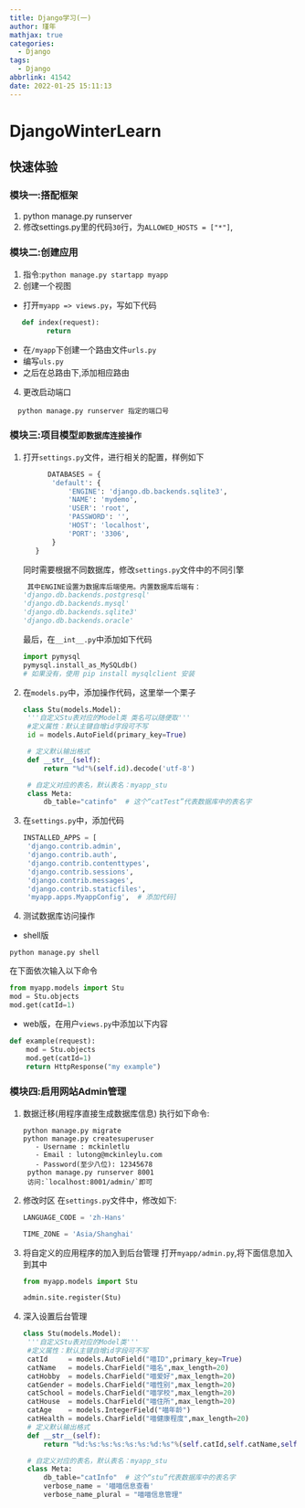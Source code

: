 ```yaml
---
title: Django学习(一)
author: 瑾年
mathjax: true
categories:
  - Django
tags:
  - Django
abbrlink: 41542
date: 2022-01-25 15:11:13
---
```

# DjangoWinterLearn

## 快速体验
### 模块一:搭配框架
1. python manage.py runserver
2. 修改settings.py里的代码`30`行，为`ALLOWED_HOSTS = ["*"]`,
### 模块二:创建应用
1. 指令:`python manage.py startapp myapp`
2. 创建一个视图
* 打开`myapp => views.py`，写如下代码
```python
   def index(request):
         return 
```
* 在`/myapp`下创建一个路由文件`urls.py`
* 编写`uls.py`
* 之后在总路由下,添加相应路由
4. 更改启动端口
```shell
  python manage.py runserver 指定的端口号
```
### 模块三:项目模型`即数据库连接操作`
1. 打开`settings.py`文件，进行相关的配置，样例如下
   ```sql
         DATABASES = {
          'default': {
              'ENGINE': 'django.db.backends.sqlite3',
              'NAME': 'mydemo',
              'USER': 'root',
              'PASSWORD': '',
              'HOST': 'localhost',
              'PORT': '3306',
          }
      }
   ```
   同时需要根据不同数据库，修改`settings.py`文件中的不同引擎
   ```python
    其中ENGINE设置为数据库后端使用。内置数据库后端有：
   'django.db.backends.postgresql'         
   'django.db.backends.mysql'
   'django.db.backends.sqlite3'
   'django.db.backends.oracle'
   ```
   最后，在`__int__.py`中添加如下代码
   ```python
   import pymysql
   pymysql.install_as_MySQLdb()
   # 如果没有，使用 pip install mysqlclient 安装
   ```
2. 在`models.py`中，添加操作代码，这里举一个栗子
   ```python
   class Stu(models.Model):
    '''自定义Stu表对应的Model类 类名可以随便取'''
    #定义属性：默认主键自增id字段可不写
    id = models.AutoField(primary_key=True)
   
    # 定义默认输出格式
    def __str__(self):
        return "%d"%(self.id).decode('utf-8')
   
    # 自定义对应的表名，默认表名：myapp_stu
    class Meta:
        db_table="catinfo"  # 这个“catTest”代表数据库中的表名字
   ```
3. 在`settings.py`中，添加代码
   ```python
   INSTALLED_APPS = [
    'django.contrib.admin',
    'django.contrib.auth',
    'django.contrib.contenttypes',
    'django.contrib.sessions',
    'django.contrib.messages',
    'django.contrib.staticfiles',
    'myapp.apps.MyappConfig',  # 添加代码]
   ```
4. 测试数据库访问操作
* shell版
```shell
python manage.py shell
```
在下面依次输入以下命令
```python
from myapp.models import Stu
mod = Stu.objects
mod.get(catId=1)
```

* web版，在用户`views.py`中添加以下内容
```python
def example(request):
    mod = Stu.objects
    mod.get(catId=1)
    return HttpResponse("my example")
```


### 模块四:启用网站Admin管理

1. 数据迁移(用程序直接生成数据库信息)
   执行如下命令:
   
   ```shell
   python manage.py migrate
   python manage.py createsuperuser
      - Username : mckinletlu
      - Email : lutong@mckinleylu.com
      - Password(至少八位): 12345678
    python manage.py runserver 8001
    访问:`localhost:8001/admin/`即可
   ```
2. 修改时区
   在`settings.py`文件中，修改如下:
   ```python
   LANGUAGE_CODE = 'zh-Hans'
   
   TIME_ZONE = 'Asia/Shanghai'
   ```
3. 将自定义的应用程序的加入到后台管理
   打开`myapp/admin.py`,将下面信息加入到其中
   ```python
   from myapp.models import Stu
   
   admin.site.register(Stu)
   ```
4. 深入设置后台管理
   ```python
   class Stu(models.Model):
    '''自定义Stu表对应的Model类'''
    #定义属性：默认主键自增id字段可不写
    catId     = models.AutoField("喵ID",primary_key=True)
    catName   = models.CharField("喵名",max_length=20)
    catHobby  = models.CharField("喵爱好",max_length=20)
    catGender = models.CharField("喵性别",max_length=20)
    catSchool = models.CharField("喵学校",max_length=20)
    catHouse  = models.CharField("喵住所",max_length=20)
    catAge    = models.IntegerField("喵年龄")
    catHealth = models.CharField("喵健康程度",max_length=20)
    # 定义默认输出格式
    def __str__(self):
        return "%d:%s:%s:%s:%s:%s:%d:%s"%(self.catId,self.catName,self.catHobby,self.catGender,self.catSchool,self.catHouse,self.catAge,self.catHealth)
   
    # 自定义对应的表名，默认表名：myapp_stu
    class Meta:
        db_table="catInfo"  # 这个“stu”代表数据库中的表名字
        verbose_name = '喵喵信息查看'
        verbose_name_plural = "喵喵信息管理"
   ```